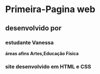 # Primeira-Pagina web
## desenvolvido por
### estudante Vanessa
**áreas afins Artes,Educaçâo Física**
### site desenvolvido em HTML e CSS

